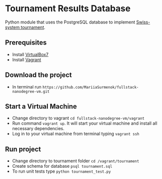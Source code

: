 # Tournament Results Database
 Python module that uses the PostgreSQL database to implement [Swiss-system tournament](https://en.wikipedia.org/wiki/Swiss-system_tournament).

## Prerequisites
- Install [VirtualBox7](https://www.virtualbox.org/wiki/Downloads)
- Install [Vagrant](https://www.vagrantup.com/)

## Download the project
- In terminal run `https://github.com/MariiaSurmenok/fullstack-nanodegree-vm.git`

## Start a Virtual Machine
- Change directory to vagrant `cd fullstack-nanodegree-vm/vagrant`
- Run command `vagrant up`. It will start your virtual machine and install all necessary dependencies.
- Log in to your virtual machine from terminal typing `vagrant ssh`

## Run project
- Change directory to tournament folder `cd /vagrant/tournament`
- Create schema for database `psql tournament.sql`
- To run unit tests type `python tournament_test.py`
